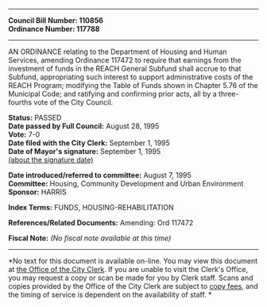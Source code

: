 * * * * *  
  
**Council Bill Number: [](#h0)[](#h2)110856**   
**Ordinance Number: 117788**  
  
* * * * *  
  
AN ORDINANCE relating to the Department of Housing and Human Services, amending Ordinance 117472 to require that earnings from the investment of funds in the REACH General Subfund shall accrue to that Subfund, appropriating such interest to support administrative costs of the REACH Program; modifying the Table of Funds shown in Chapter 5.76 of the Municipal Code; and ratifying and confirming prior acts, all by a three-fourths vote of the City Council.  
  
**Status:** PASSED   
**Date passed by Full Council:** August 28, 1995   
**Vote:** 7-0   
**Date filed with the City Clerk:** September 1, 1995   
**Date of Mayor's signature:** September 1, 1995   
[(about the signature date)](/~public/approvaldate.htm)   
  
  
**Date introduced/referred to committee:** August 7, 1995   
**Committee:** Housing, Community Development and Urban Environment   
**Sponsor:** HARRIS   
  
**Index Terms:** FUNDS, HOUSING-REHABILITATION  
  
**References/Related Documents:** Amending: Ord 117472  
  
**Fiscal Note:** *(No fiscal note available at this time)*  
  
* * * * *  
  
*No text for this document is available on-line. You may view this document at [the Office of the City Clerk](http://www.seattle.gov/leg/clerk/contactUs.htm). If you are unable to visit the Clerk's Office, you may request a copy or scan be made for you by Clerk staff. Scans and copies provided by the Office of the City Clerk are subject to [copy fees](http://clerk.seattle.gov/~public/clerkfees.htm), and the timing of service is dependent on the availability of staff. *  
  
  
